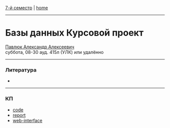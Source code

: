 [7-й семестр](../2021_2022_7_sem.md) | [home](../README.md)
____________________________________
# Базы данных Курсовой проект
[Павлюк Александр Алексеевич](https://www.linkedin.com/in/alexander-pavlyuk-a1695664/) \
суббота, 08-30 ауд. 415л (УЛК) или удалённо
____________________________________
### Литература

* 
____________________________________
### КП

* [code](https://github.com/dKosarevsky/db_cp)
* [report](https://github.com/dKosarevsky/iu7/blob/master/7sem/db_cp.md)
* [web-interface](https://share.streamlit.io/dkosarevsky/db_cp/app.py)
